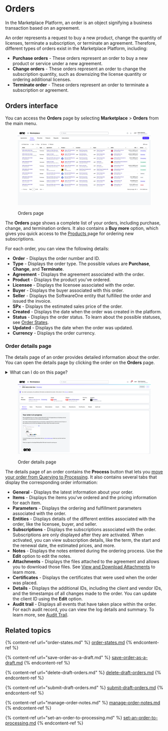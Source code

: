# Orders

In the Marketplace Platform, an order is an object signifying a business transaction based on an agreement.&#x20;

An order represents a request to buy a new product, change the quantity of licenses, terminate a subscription, or terminate an agreement. Therefore, different types of orders exist in the Marketplace Platform, including:

* **Purchase orders** - These orders represent an order to buy a new product or service under a new agreement.
* **Change orders** - These orders represent an order to change the subscription quantity, such as downsizing the license quantity or ordering additional licenses.
* **Terminate order** - These orders represent an order to terminate a subscription or agreement.&#x20;

## Orders interface

You can access the **Orders** page by selecting **Marketplace** > **Orders** from the main menu.

<figure><img src="../../../.gitbook/assets/orders_page.png" alt=""><figcaption><p>Orders page</p></figcaption></figure>

The **Orders** page shows a complete list of your orders, including purchase, change, and termination orders. It also contains a **Buy more** option, which gives you quick access to the [Products ](https://docs.platform.softwareone.com/~/changes/5yDo0W9JFVZsyIwbYXyj/modules-and-features/marketplace/products)page for ordering new subscriptions.

For each order, you can view the following details:

* **Order** - Displays the order number and ID.
* **Type** - Displays the order type. The possible values are **Purchase**, **Change**, and **Terminate**.
* **Agreement** - Displays the agreement associated with the order.&#x20;
* **Product** - Displays the product you've ordered.
* **Licensee** - Displays the licensee associated with the order.
* **Buyer** -  Displays the buyer associated with this order.
* **Seller** - Displays the SoftwareOne entity that fulfilled the order and issued the invoice.
* **SPx** - Displays the estimated sales price of the order.
* **Created** - Displays the date when the order was created in the platform.
* **Status** - Displays the order status. To learn about the possible statuses, see [Order States](order-states.md).
* **Updated** - Displays the date when the order was updated.
* **Currency** - Displays the order currency.

### Order details page <a href="#subscription-details" id="subscription-details"></a>

The details page of an order provides detailed information about the order. You can open the details page by clicking the order on the **Orders** page.&#x20;

<details>

<summary>What can I do on this page?</summary>

From the details page, you can complete the following tasks:&#x20;

* [Submit a draft order for processing](submit-draft-orders.md)
* [Delete a draft order](delete-draft-orders.md)
* [Manage your order notes](manage-order-notes.md)
* [Change your order's status to Processing](set-an-order-to-processing.md)
* [View and download attachments](../agreements/view-and-download-attachments.md)

</details>

<figure><img src="../../../.gitbook/assets/order_details_page.png" alt=""><figcaption><p>Order details page</p></figcaption></figure>

The details page of an order contains the **Process** button that lets you [move your order from Querying to Processing](set-an-order-to-processing.md). It also contains several tabs that display the corresponding order information:

* **General** - Displays the latest information about your order.
* **Items** - Displays the items you've ordered and the pricing information for each item.
* **Parameters** - Displays the ordering and fulfillment parameters associated with the order.&#x20;
* **Entities** - Displays details of the different entities associated with the order, like the licensee, buyer, and seller.
* **Subscriptions** - Displays the subscriptions associated with the order. Subscriptions are only displayed after they are activated. When activated, you can view subscription details, like the term, the start and the renewal date, the estimated prices, and more.
* **Notes** - Displays the notes entered during the ordering process. Use the **Edit** option to edit the notes.
* **Attachments** - Displays the files attached to the agreement and allows you to download those files. See [View and Download Attachments](../agreements/view-and-download-attachments.md) to learn more.
* **Certificates** - Displays the certificates that were used when the order was placed.&#x20;
* **Details** - Displays the additional IDs, including the client and vendor IDs, and the timestamps of all changes made to the order. You can update the client ID using the **Edit** option.
* **Audit trail** - Displays all events that have taken place within the order. For each audit record, you can view the log details and summary. To learn more, see [Audit Trail](../../settings/audit-trail.md).&#x20;

## Related topics

{% content-ref url="order-states.md" %}
[order-states.md](order-states.md)
{% endcontent-ref %}

{% content-ref url="save-order-as-a-draft.md" %}
[save-order-as-a-draft.md](save-order-as-a-draft.md)
{% endcontent-ref %}

{% content-ref url="delete-draft-orders.md" %}
[delete-draft-orders.md](delete-draft-orders.md)
{% endcontent-ref %}

{% content-ref url="submit-draft-orders.md" %}
[submit-draft-orders.md](submit-draft-orders.md)
{% endcontent-ref %}

{% content-ref url="manage-order-notes.md" %}
[manage-order-notes.md](manage-order-notes.md)
{% endcontent-ref %}

{% content-ref url="set-an-order-to-processing.md" %}
[set-an-order-to-processing.md](set-an-order-to-processing.md)
{% endcontent-ref %}
